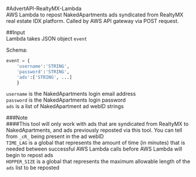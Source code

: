 #AdvertAPI-RealtyMX-Lambda  
AWS Lambda to repost NakedApartments ads syndicated from RealtyMX real estate IDX platform.
Called by AWS API gateway via POST request.

##Input  
Lambda takes JSON object `event`

Schema:  
``` python 
event = {
    'username':'STRING',
    'password':'STRING',
    'ads':['STRING', ...]
	}
```
`username` is the NakedApartments login email address  
`password` is the NakedApartments login password  
`ads` is a list of NakedApartment ad webID strings  

###Note  
####This tool will only work with ads that are syndicated from RealtyMX to NakedApartments, and ads previously reposted via this tool. You can tell from `_cR_` being present in the ad webID  
`TIME_LAG` is a global that represents the amount of time (in minutes) that is needed between successful AWS Lambda calls before AWS Lambda will begin to repost ads  
`HOPPER_SIZE` is a global that represents the maximum allowable length of the `ads` list to be reposted  

  